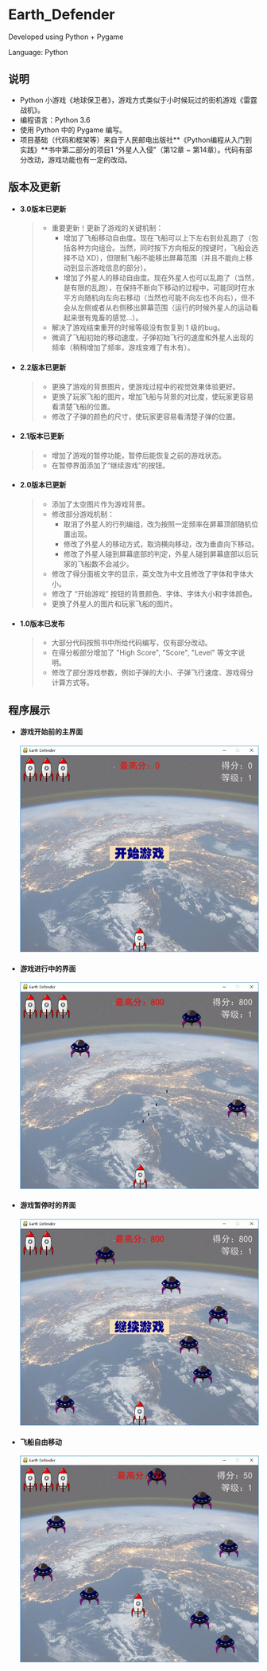 # Earth_Defender

Developed using Python + Pygame

Language: Python

## 说明

- Python 小游戏《地球保卫者》，游戏方式类似于小时候玩过的街机游戏《雷霆战机》。
- 编程语言：Python 3.6
- 使用 Python 中的 Pygame 编写。
- 项目基础（代码和框架等）来自于人民邮电出版社**《Python编程从入门到实践》**书中第二部分的项目1 “外星人入侵”（第12章 ~ 第14章）。代码有部分改动，游戏功能也有一定的改动。

## 版本及更新

- #### 3.0版本已更新

  > + 重要更新！更新了游戏的关键机制：
  >   + 增加了飞船移动自由度。现在飞船可以上下左右到处乱跑了（包括各种方向组合。当然，同时按下方向相反的按键时，飞船会选择不动 XD），但限制飞船不能移出屏幕范围（并且不能向上移动到显示游戏信息的部分）。
  >   + 增加了外星人的移动自由度。现在外星人也可以乱跑了（当然，是有限的乱跑），在保持不断向下移动的过程中，可能同时在水平方向随机向左向右移动（当然也可能不向左也不向右），但不会从左侧或者从右侧移出屏幕范围（运行的时候外星人的运动看起来很有鬼畜的感觉...）。
  > + 解决了游戏结束重开的时候等级没有恢复到 1 级的bug。
  > + 微调了飞船初始的移动速度，子弹初始飞行的速度和外星人出现的频率（稍稍增加了频率，游戏变难了有木有）。
  
- #### 2.2版本已更新

  > + 更换了游戏的背景图片，使游戏过程中的视觉效果体验更好。
  > + 更换了玩家飞船的图片，增加飞船与背景的对比度，使玩家更容易看清楚飞船的位置。
  > + 修改了子弹的颜色的尺寸，使玩家更容易看清楚子弹的位置。
  
- #### 2.1版本已更新

  > + 增加了游戏的暂停功能，暂停后能恢复之前的游戏状态。
  > + 在暂停界面添加了“继续游戏”的按钮。

- #### 2.0版本已更新

  > + 添加了太空图片作为游戏背景。
  > + 修改部分游戏机制：
  >   + 取消了外星人的行列编组，改为按照一定频率在屏幕顶部随机位置出现。
  >   + 修改了外星人的移动方式，取消横向移动，改为垂直向下移动。
  >   + 修改了外星人碰到屏幕底部的判定，外星人碰到屏幕底部以后玩家的飞船数不会减少。
  > + 修改了得分面板文字的显示，英文改为中文且修改了字体和字体大小。
  > + 修改了 “开始游戏” 按钮的背景颜色、字体、字体大小和字体颜色。
  > + 更换了外星人的图片和玩家飞船的图片。

- #### 1.0版本已发布

  > - 大部分代码按照书中所给代码编写，仅有部分改动。
  > - 在得分板部分增加了 "High Score", "Score", "Level" 等文字说明。
  > - 修改了部分游戏参数，例如子弹的大小、子弹飞行速度、游戏得分计算方式等。

## 程序展示

- #### 游戏开始前的主界面

  ![](https://github.com/ThoseBygones/Earth_Defender/raw/master/images/img01.jpg)

- #### 游戏进行中的界面

  ![](https://github.com/ThoseBygones/Earth_Defender/raw/master/images/img02.jpg)
  
- #### 游戏暂停时的界面

  ![](https://github.com/ThoseBygones/Earth_Defender/raw/master/images/img03.jpg)
  
- #### 飞船自由移动

  ![](https://github.com/ThoseBygones/Earth_Defender/raw/master/images/img04.jpg)